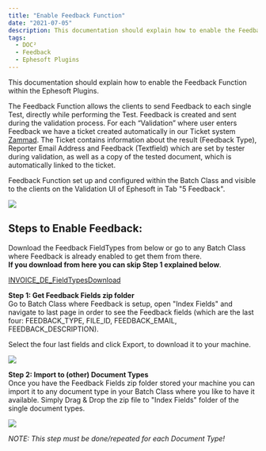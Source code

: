 ```yaml
---
title: "Enable Feedback Function"
date: "2021-07-05"
description: This documentation should explain how to enable the Feedback Function within the Ephesoft Plugins
tags:
  - DOC²
  - Feedback
  - Ephesoft Plugins
---
```


This documentation should explain how to enable the Feedback Function within the Ephesoft Plugins.

The Feedback Function allows the clients to send Feedback to each single Test, directly while performing the Test. Feedback is created and sent during the validation process. For each “Validation” where user enters Feedback we have a ticket created automatically in our Ticket system [Zammad](https://support.cloudintegration.eu/#ticket/view/all_open). The Ticket contains information about the result (Feedback Type), Reporter Email Address and Feedback (Textfield) which are set by tester during validation, as well as a copy of the tested document, which is automatically linked to the ticket.

  
Feedback Function set up and configured within the Batch Class and visible to the clients on the Validation UI of Ephesoft in Tab "5 Feedback".

![](/_images/doc2/Bildschirmfoto-2021-07-05-um-13.43.36-1024x475.png)

## Steps to Enable Feedback:

Download the Feedback FieldTypes from below or go to any Batch Class where Feedback is already enabled to get them from there.  
**If you download from here you can skip Step 1 explained below**.

[INVOICE\_DE\_FieldTypes](https://docs.cloudintegration.eu/wp-content/uploads/2021/07/INVOICE_DE_FieldTypes.zip)[Download](https://docs.cloudintegration.eu/wp-content/uploads/2021/07/INVOICE_DE_FieldTypes.zip)

**Step 1: Get Feedback Fields zip folder**  
Go to Batch Class where Feedback is setup, open "Index Fields" and navigate to last page in order to see the Feedback fields (which are the last four: FEEDBACK\_TYPE, FILE\_ID, FEEDBACK\_EMAIL, FEEDBACK\_DESCRIPTION).

Select the four last fields and click Export, to download it to your machine.

![](/_images/doc2/Bildschirmfoto-2021-07-05-um-14.45.42-1024x476.png)

**Step 2: Import to (other) Document Types**  
Once you have the Feedback Fields zip folder stored your machine you can import it to any document type in your Batch Class where you like to have it available. Simply Drag & Drop the zip file to "Index Fields" folder of the single document types.

![](/_images/doc2/Bildschirmfoto-2021-07-05-um-15.02.15-1024x479.png)

_NOTE: This step must be done/repeated for each Document Type!_

